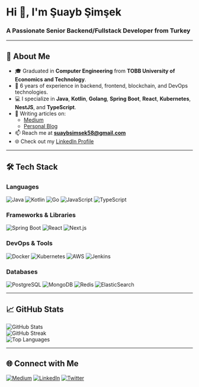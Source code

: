 # Hi 👋, I'm Şuayb Şimşek
### A Passionate Senior Backend/Fullstack Developer from Turkey

---

## 🚀 About Me

- 🎓 Graduated in **Computer Engineering** from **TOBB University of Economics and Technology**.
- 🌟 6 years of experience in backend, frontend, blockchain, and DevOps technologies.
- 💻 I specialize in **Java**, **Kotlin**, **Golang**, **Spring Boot**, **React**, **Kubernetes**, **NestJS**, and **TypeScript**.
- 📝 Writing articles on:
    - [Medium](https://medium.com/@suaybsimsek58)
    - [Personal Blog](https://susimsek.github.io/blog)
- 📫 Reach me at **suaybsimsek58@gmail.com**
- 🌐 Check out my [LinkedIn Profile](https://linkedin.com/in/şuayb-şimşek-29b077178)

---

## 🛠️ Tech Stack

### **Languages**
![Java](https://img.shields.io/badge/Java-ED8B00?style=for-the-badge&logo=java&logoColor=white)
![Kotlin](https://img.shields.io/badge/Kotlin-0095D5?style=for-the-badge&logo=kotlin&logoColor=white)
![Go](https://img.shields.io/badge/Go-00ADD8?style=for-the-badge&logo=go&logoColor=white)
![JavaScript](https://img.shields.io/badge/JavaScript-F7DF1E?style=for-the-badge&logo=javascript&logoColor=black)
![TypeScript](https://img.shields.io/badge/TypeScript-007ACC?style=for-the-badge&logo=typescript&logoColor=white)

### **Frameworks & Libraries**
![Spring Boot](https://img.shields.io/badge/Spring%20Boot-6DB33F?style=for-the-badge&logo=springboot&logoColor=white)
![React](https://img.shields.io/badge/React-61DAFB?style=for-the-badge&logo=react&logoColor=black)
![Next.js](https://img.shields.io/badge/Next.js-000000?style=for-the-badge&logo=nextdotjs&logoColor=white)

### **DevOps & Tools**
![Docker](https://img.shields.io/badge/Docker-2496ED?style=for-the-badge&logo=docker&logoColor=white)
![Kubernetes](https://img.shields.io/badge/Kubernetes-326CE5?style=for-the-badge&logo=kubernetes&logoColor=white)
![AWS](https://img.shields.io/badge/AWS-FF9900?style=for-the-badge&logo=amazonaws&logoColor=white)
![Jenkins](https://img.shields.io/badge/Jenkins-D24939?style=for-the-badge&logo=jenkins&logoColor=white)

### **Databases**
![PostgreSQL](https://img.shields.io/badge/PostgreSQL-336791?style=for-the-badge&logo=postgresql&logoColor=white)
![MongoDB](https://img.shields.io/badge/MongoDB-47A248?style=for-the-badge&logo=mongodb&logoColor=white)
![Redis](https://img.shields.io/badge/Redis-DC382D?style=for-the-badge&logo=redis&logoColor=white)
![ElasticSearch](https://img.shields.io/badge/ElasticSearch-005571?style=for-the-badge&logo=elasticsearch&logoColor=white)

---

## 📈 GitHub Stats

![GitHub Stats](https://github-readme-stats-sigma-five.vercel.app/api?username=susimsek&show_icons=true&theme=radical)  
![GitHub Streak](https://github-readme-streak-stats.herokuapp.com/?user=susimsek&theme=radical)  
![Top Languages](https://github-readme-stats-sigma-five.vercel.app/api/top-langs/?username=susimsek&layout=compact&theme=radical)

---

## 🌐 Connect with Me

[![Medium](https://img.shields.io/badge/Medium-12100E?style=for-the-badge&logo=medium&logoColor=white)](https://medium.com/@suaybsimsek58)
[![LinkedIn](https://img.shields.io/badge/LinkedIn-0077B5?style=for-the-badge&logo=linkedin&logoColor=white)](https://linkedin.com/in/şuayb-şimşek-29b077178)
[![Twitter](https://img.shields.io/badge/Twitter-1DA1F2?style=for-the-badge&logo=twitter&logoColor=white)](https://twitter.com/suaybsimsek58)

